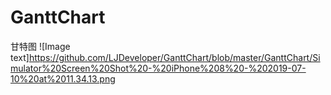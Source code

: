 # GanttChart
甘特图
![Image text]https://github.com/LJDeveloper/GanttChart/blob/master/GanttChart/Simulator%20Screen%20Shot%20-%20iPhone%208%20-%202019-07-10%20at%2011.34.13.png
